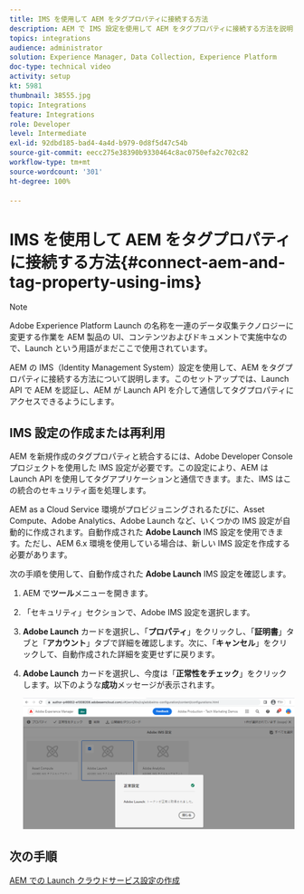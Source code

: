 ```yaml
---
title: IMS を使用して AEM をタグプロパティに接続する方法
description: AEM で IMS 設定を使用して AEM をタグプロパティに接続する方法を説明します。このセットアップでは、Launch API で AEM を認証し、AEM が Launch API を介して通信してタグプロパティにアクセスできるようにします。
topics: integrations
audience: administrator
solution: Experience Manager, Data Collection, Experience Platform
doc-type: technical video
activity: setup
kt: 5981
thumbnail: 38555.jpg
topic: Integrations
feature: Integrations
role: Developer
level: Intermediate
exl-id: 92dbd185-bad4-4a4d-b979-0d8f5d47c54b
source-git-commit: eecc275e38390b9330464c8ac0750efa2c702c82
workflow-type: tm+mt
source-wordcount: '301'
ht-degree: 100%

---
```


# IMS を使用して AEM をタグプロパティに接続する方法{#connect-aem-and-tag-property-using-ims}

>[!NOTE]
>
>Adobe Experience Platform Launch の名称を一連のデータ収集テクノロジーに変更する作業を AEM 製品の UI、コンテンツおよびドキュメントで実施中なので、Launch という用語がまだここで使用されています。

AEM の IMS（Identity Management System）設定を使用して、AEM をタグプロパティに接続する方法について説明します。このセットアップでは、Launch API で AEM を認証し、AEM が Launch API を介して通信してタグプロパティにアクセスできるようにします。

## IMS 設定の作成または再利用

AEM を新規作成のタグプロパティと統合するには、Adobe Developer Console プロジェクトを使用した IMS 設定が必要です。この設定により、AEM は Launch API を使用してタグアプリケーションと通信できます。また、IMS はこの統合のセキュリティ面を処理します。

AEM as a Cloud Service 環境がプロビジョニングされるたびに、Asset Compute、Adobe Analytics、Adobe Launch など、いくつかの IMS 設定が自動的に作成されます。自動作成された **Adobe Launch** IMS 設定を使用できます。ただし、AEM 6.x 環境を使用している場合は、新しい IMS 設定を作成する必要があります。

次の手順を使用して、自動作成された **Adobe Launch** IMS 設定を確認します。

1. AEM で&#x200B;**ツール**&#x200B;メニューを開きます。

1. 「セキュリティ」セクションで、Adobe IMS 設定を選択します。

1. **Adobe Launch** カードを選択し、「**プロパティ**」をクリックし、「**証明書**」タブと「**アカウント**」タブで詳細を確認します。次に、「**キャンセル**」をクリックして、自動作成された詳細を変更せずに戻ります。

1. **Adobe Launch** カードを選択し、今度は「**正常性をチェック**」をクリックします。以下のような&#x200B;**成功**&#x200B;メッセージが表示されます。

   ![Adobe Launch の正常な IMS 設定](assets/adobe-launch-healthy-ims-config.png)


## 次の手順

[AEM での Launch クラウドサービス設定の作成](create-aem-launch-cloud-service.md)
